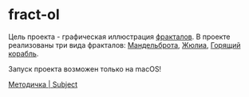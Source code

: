 # fract-ol

Цель проекта - графическая иллюстрация [фракталов](https://ru.wikipedia.org/wiki/%D0%A4%D1%80%D0%B0%D0%BA%D1%82%D0%B0%D0%BB).
В проекте реализованы три вида фракталов:
[Мандельброта](https://en.wikipedia.org/wiki/Mandelbrot_set), 
[Жюлиа](https://en.wikipedia.org/wiki/Julia_set), 
[Горящий корабль](https://en.wikipedia.org/wiki/Burning_Ship_fractal).

Запуск проекта возможен только на macOS!

[Методичка | Subject](https://github.com/TagirFakhrutdinov/fract-ol/blob/master/fractol_subject.pdf)
